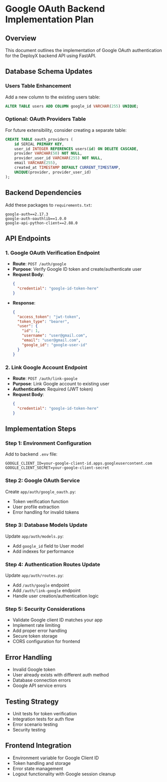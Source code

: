 # Google OAuth Backend Implementation Plan

## Overview
This document outlines the implementation of Google OAuth authentication for the DeployX backend API using FastAPI.

## Database Schema Updates

### Users Table Enhancement
Add a new column to the existing users table:
```sql
ALTER TABLE users ADD COLUMN google_id VARCHAR(255) UNIQUE;
```

### Optional: OAuth Providers Table
For future extensibility, consider creating a separate table:
```sql
CREATE TABLE oauth_providers (
    id SERIAL PRIMARY KEY,
    user_id INTEGER REFERENCES users(id) ON DELETE CASCADE,
    provider VARCHAR(50) NOT NULL,
    provider_user_id VARCHAR(255) NOT NULL,
    email VARCHAR(255),
    created_at TIMESTAMP DEFAULT CURRENT_TIMESTAMP,
    UNIQUE(provider, provider_user_id)
);
```

## Backend Dependencies
Add these packages to `requirements.txt`:
```
google-auth==2.17.3
google-auth-oauthlib==1.0.0
google-api-python-client==2.88.0
```

## API Endpoints

### 1. Google OAuth Verification Endpoint
- **Route**: `POST /auth/google`
- **Purpose**: Verify Google ID token and create/authenticate user
- **Request Body**:
  ```json
  {
    "credential": "google-id-token-here"
  }
  ```
- **Response**:
  ```json
  {
    "access_token": "jwt-token",
    "token_type": "bearer",
    "user": {
      "id": 1,
      "username": "user@gmail.com",
      "email": "user@gmail.com",
      "google_id": "google-user-id"
    }
  }
  ```

### 2. Link Google Account Endpoint
- **Route**: `POST /auth/link-google`
- **Purpose**: Link Google account to existing user
- **Authentication**: Required (JWT token)
- **Request Body**:
  ```json
  {
    "credential": "google-id-token-here"
  }
  ```

## Implementation Steps

### Step 1: Environment Configuration
Add to backend `.env` file:
```env
GOOGLE_CLIENT_ID=your-google-client-id.apps.googleusercontent.com
GOOGLE_CLIENT_SECRET=your-google-client-secret
```

### Step 2: Google OAuth Service
Create `app/auth/google_oauth.py`:
- Token verification function
- User profile extraction
- Error handling for invalid tokens

### Step 3: Database Models Update
Update `app/auth/models.py`:
- Add `google_id` field to User model
- Add indexes for performance

### Step 4: Authentication Routes Update
Update `app/auth/routes.py`:
- Add `/auth/google` endpoint
- Add `/auth/link-google` endpoint
- Handle user creation/authentication logic

### Step 5: Security Considerations
- Validate Google client ID matches your app
- Implement rate limiting
- Add proper error handling
- Secure token storage
- CORS configuration for frontend

## Error Handling
- Invalid Google token
- User already exists with different auth method
- Database connection errors
- Google API service errors

## Testing Strategy
- Unit tests for token verification
- Integration tests for auth flow
- Error scenario testing
- Security testing

## Frontend Integration
- Environment variable for Google Client ID
- Token handling and storage
- Error state management
- Logout functionality with Google session cleanup